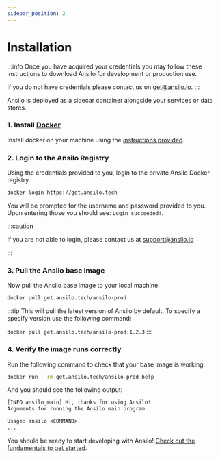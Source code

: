 ```yaml
---
sidebar_position: 2
---
```


# Installation

:::info
Once you have acquired your credentials you may follow these instructions to download Ansilo
for development or production use.

If you do not have credentials please contact us on [get@ansilo.io](mailto:get@ansilo.io).
:::

Ansilo is deployed as a sidecar container alongside your services or data stores.

### 1. Install [Docker](https://docs.docker.com/get-docker/)

Install docker on your machine using the [instructions provided](https://docs.docker.com/get-docker/).

### 2. Login to the Ansilo Registry

Using the credentials provided to you, login to the private Ansilo Docker registry.

```bash
docker login https://get.ansilo.tech
```

You will be prompted for the username and password provided to you.
Upon entering those you should see: `Login succeeded!`.

:::caution

If you are not able to login, please contact us at [support@ansilo.io](mailto:support@ansilo.io)

:::

### 3. Pull the Ansilo base image

Now pull the Ansilo base image to your local machine:

```bash
docker pull get.ansilo.tech/ansilo-prod
```

:::tip
This will pull the latest version of Ansilo by default.
To specify a specify version use the following command: 

`docker pull get.ansilo.tech/ansilo-prod:1.2.3`
:::

### 4. Verify the image runs correctly

Run the following command to check that your base image is working.

```bash
docker run --rm get.ansilo.tech/ansilo-prod help
```

And you should see the following output:

```txt
[INFO ansilo_main] Hi, thanks for using Ansilo!
Arguments for running the Ansilo main program

Usage: ansilo <COMMAND>
...
```

You should be ready to start developing with Ansilo! [Check out the fundamentals to get started](/fundamentals/architecture/).